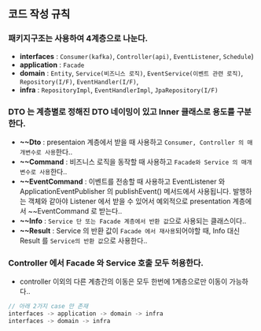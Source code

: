 ## 코드 작성 규칙

### 패키지구조는 사용하여 4계층으로 나눈다.
- **interfaces** : `Consumer(kafka)`, `Controller(api)`, `EventListener`, `Schedule`)
- **application** : `Facade`
- **domain** : `Entity`, `Service(비즈니스 로직)`, `EventService(이벤트 관련 로직)`, `Repository(I/F)`, `EventHandler(I/F)`,
- **infra** : `RepositoryImpl`, `EventHandlerImpl`, `JpaRepository(I/F)`

### DTO 는 계층별로 정해진 DTO 네이밍이 있고 Inner 클래스로 용도를 구분한다.

- **~~Dto** : presentaion 계층에서 받을 때 사용하고 `Consumer, Controller 의 매개변수로 사용`한다..
- **~~Command** : 비즈니스 로직을 동작할 때 사용하고 `Facade와 Service 의 매개변수로 사용`한다..
- **~~EventCommand** : 이벤트를 전송할 때 사용하고 EventListener 와 ApplicationEventPublisher 의 publishEvent() 메서드에서 사용됩니다.
발행하는 객체와 같아야 Listener 에서 받을 수 있어서 예외적으로 presentation 계층에서 ~~EventCommand 로 받는다..
- **~~Info** : `Service 단 또는 Facade 계층에서 반환 값`으로 사용되는 클래스이다..
- **~~Result** : Service 의 반환 값이 `Facade 에서 재사용`되어야할 때, Info 대신 Result 를 `Service의 반환 값`으로 사용한다..

### Controller 에서 Facade 와 Service 호출 모두 허용한다.
- controller 이외의 다른 계층간의 이동은 모두 한번에 1계층으로만 이동이 가능하다..
```java
// 아래 2가지 case 만 존재
interfaces -> application -> domain -> infra
interfaces -> domain -> infra
```
